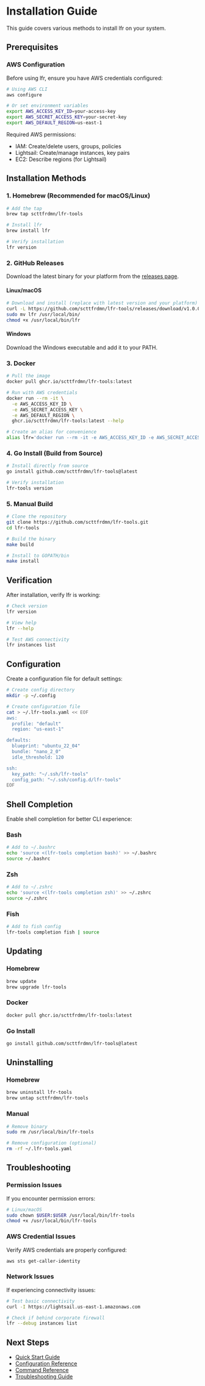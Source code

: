 # Installation Guide

This guide covers various methods to install lfr on your system.

## Prerequisites

### AWS Configuration

Before using lfr, ensure you have AWS credentials configured:

```bash
# Using AWS CLI
aws configure

# Or set environment variables
export AWS_ACCESS_KEY_ID=your-access-key
export AWS_SECRET_ACCESS_KEY=your-secret-key
export AWS_DEFAULT_REGION=us-east-1
```

Required AWS permissions:
- IAM: Create/delete users, groups, policies
- Lightsail: Create/manage instances, key pairs
- EC2: Describe regions (for Lightsail)

## Installation Methods

### 1. Homebrew (Recommended for macOS/Linux)

```bash
# Add the tap
brew tap scttfrdmn/lfr-tools

# Install lfr
brew install lfr

# Verify installation
lfr version
```

### 2. GitHub Releases

Download the latest binary for your platform from the [releases page](https://github.com/scttfrdmn/lfr-tools/releases).

#### Linux/macOS

```bash
# Download and install (replace with latest version and your platform)
curl -L https://github.com/scttfrdmn/lfr-tools/releases/download/v1.0.0/lfr_Linux_x86_64.tar.gz | tar xz
sudo mv lfr /usr/local/bin/
chmod +x /usr/local/bin/lfr
```

#### Windows

Download the Windows executable and add it to your PATH.

### 3. Docker

```bash
# Pull the image
docker pull ghcr.io/scttfrdmn/lfr-tools:latest

# Run with AWS credentials
docker run --rm -it \
  -e AWS_ACCESS_KEY_ID \
  -e AWS_SECRET_ACCESS_KEY \
  -e AWS_DEFAULT_REGION \
  ghcr.io/scttfrdmn/lfr-tools:latest --help

# Create an alias for convenience
alias lfr='docker run --rm -it -e AWS_ACCESS_KEY_ID -e AWS_SECRET_ACCESS_KEY -e AWS_DEFAULT_REGION ghcr.io/scttfrdmn/lfr-tools:latest'
```

### 4. Go Install (Build from Source)

```bash
# Install directly from source
go install github.com/scttfrdmn/lfr-tools@latest

# Verify installation
lfr-tools version
```

### 5. Manual Build

```bash
# Clone the repository
git clone https://github.com/scttfrdmn/lfr-tools.git
cd lfr-tools

# Build the binary
make build

# Install to GOPATH/bin
make install
```

## Verification

After installation, verify lfr is working:

```bash
# Check version
lfr version

# View help
lfr --help

# Test AWS connectivity
lfr instances list
```

## Configuration

Create a configuration file for default settings:

```bash
# Create config directory
mkdir -p ~/.config

# Create configuration file
cat > ~/.lfr-tools.yaml << EOF
aws:
  profile: "default"
  region: "us-east-1"

defaults:
  blueprint: "ubuntu_22_04"
  bundle: "nano_2_0"
  idle_threshold: 120

ssh:
  key_path: "~/.ssh/lfr-tools"
  config_path: "~/.ssh/config.d/lfr-tools"
EOF
```

## Shell Completion

Enable shell completion for better CLI experience:

### Bash

```bash
# Add to ~/.bashrc
echo 'source <(lfr-tools completion bash)' >> ~/.bashrc
source ~/.bashrc
```

### Zsh

```bash
# Add to ~/.zshrc
echo 'source <(lfr-tools completion zsh)' >> ~/.zshrc
source ~/.zshrc
```

### Fish

```bash
# Add to fish config
lfr-tools completion fish | source
```

## Updating

### Homebrew

```bash
brew update
brew upgrade lfr-tools
```

### Docker

```bash
docker pull ghcr.io/scttfrdmn/lfr-tools:latest
```

### Go Install

```bash
go install github.com/scttfrdmn/lfr-tools@latest
```

## Uninstalling

### Homebrew

```bash
brew uninstall lfr-tools
brew untap scttfrdmn/lfr-tools
```

### Manual

```bash
# Remove binary
sudo rm /usr/local/bin/lfr-tools

# Remove configuration (optional)
rm -rf ~/.lfr-tools.yaml
```

## Troubleshooting

### Permission Issues

If you encounter permission errors:

```bash
# Linux/macOS
sudo chown $USER:$USER /usr/local/bin/lfr-tools
chmod +x /usr/local/bin/lfr-tools
```

### AWS Credential Issues

Verify AWS credentials are properly configured:

```bash
aws sts get-caller-identity
```

### Network Issues

If experiencing connectivity issues:

```bash
# Test basic connectivity
curl -I https://lightsail.us-east-1.amazonaws.com

# Check if behind corporate firewall
lfr --debug instances list
```

## Next Steps

- [Quick Start Guide](../README.md#quick-start)
- [Configuration Reference](configuration.md)
- [Command Reference](commands.md)
- [Troubleshooting Guide](troubleshooting.md)